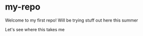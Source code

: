 # my-repo

Welcome to my first repo! Will be trying stuff out here this summer

Let's see where this takes me
